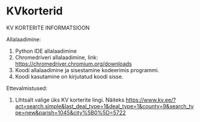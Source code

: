 # KVkorterid

KV KORTERITE INFORMATSIOON

Allalaadimine:
1. Python IDE allalaadimine
2. Chromedriveri allalaadimine, link: https://chromedriver.chromium.org/downloads
3. Koodi allalaadimine ja sisestamine kodeerimis programmi.
4. Koodi kasutamine on kirjutatud koodi sisse.


Ettevalmistused:
1. Lihtsalt valige üks KV korterite lingi.
Näiteks https://www.kv.ee/?act=search.simple&last_deal_type=1&deal_type=1&county=9&search_type=new&parish=1045&city%5B0%5D=5722

